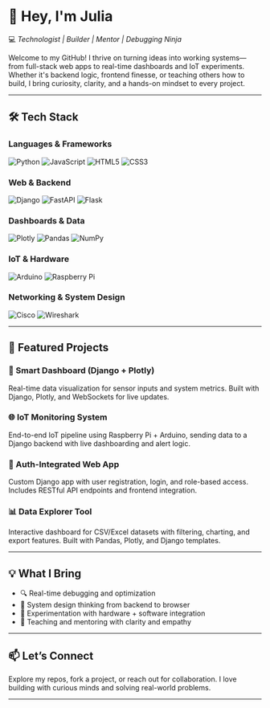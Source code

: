 # 👋 Hey, I'm Julia

💻 *Technologist | Builder | Mentor | Debugging Ninja*

Welcome to my GitHub! I thrive on turning ideas into working systems—from full-stack web apps to real-time dashboards and IoT experiments. Whether it's backend logic, frontend finesse, or teaching others how to build, I bring curiosity, clarity, and a hands-on mindset to every project.

---

## 🛠 Tech Stack

### Languages & Frameworks  
![Python](https://img.shields.io/badge/Python-3776AB?style=for-the-badge&logo=python&logoColor=white)
![JavaScript](https://img.shields.io/badge/JavaScript-F7DF1E?style=for-the-badge&logo=javascript&logoColor=black)
![HTML5](https://img.shields.io/badge/HTML5-E34F26?style=for-the-badge&logo=html5&logoColor=white)
![CSS3](https://img.shields.io/badge/CSS3-1572B6adge&logo=css3&logoColor=white)

### Web & Backend  
![Django](https://img.shields.io/badge/Django-092E20?style=for-the-badge&logo=django&logoColor=white)
![FastAPI](https://img.shields.io/badge/FastAPI-009688?style=for-the-badge&logo=fastapi&logoColor=white)
![Flask](https://img.shields.io/badge/Flask-000000?style=for-the-badge&logo=flask&logoColor=white)

### Dashboards & Data  
![Plotly](https://img.shields.io/badge/Plotly-3F4F75?style=for-the-badge&logo=plotly&logoColor=white)
![Pandas](https://img.shields.io/badge/Pandas-150458?style=for-the-badge&logo=pandas&logoColor=white)
![NumPy](https://img.shields.io/badge/NumPy-013243?style=for-the-badge&logo=numpy&logoColor=white)

### IoT & Hardware  
![Arduino](https://img.shields.io/badge/Arduino-00979D?style=for-the-badge&logo=arduino&logoColor=white)
![Raspberry Pi](https://img.shields.io/badge/Raspberry%20Pi-C51A4A?style=for-the-badge&logo=raspberry-pi&logoColor=white)

### Networking & System Design  
![Cisco](https://img.shields.io/badge/Cisco-1BA0D7?style=for-the-badge&logo=cisco&logoColor=white)
![Wireshark](https://img.shields.io/badge/Wireshark-306998?style=for-the-badge&logo=wireshark&logoColor=white)

---

## 🚀 Featured Projects

### 🧠 Smart Dashboard (Django + Plotly)
Real-time data visualization for sensor inputs and system metrics. Built with Django, Plotly, and WebSockets for live updates.

### 🌐 IoT Monitoring System
End-to-end IoT pipeline using Raspberry Pi + Arduino, sending data to a Django backend with live dashboarding and alert logic.

### 🔐 Auth-Integrated Web App
Custom Django app with user registration, login, and role-based access. Includes RESTful API endpoints and frontend integration.

### 📊 Data Explorer Tool
Interactive dashboard for CSV/Excel datasets with filtering, charting, and export features. Built with Pandas, Plotly, and Django templates.

---

## 💡 What I Bring

- 🔍 Real-time debugging and optimization
- 🧠 System design thinking from backend to browser
- 🧪 Experimentation with hardware + software integration
- 🧭 Teaching and mentoring with clarity and empathy

---

## 📫 Let’s Connect

Explore my repos, fork a project, or reach out for collaboration. I love building with curious minds and solving real-world problems.

---
